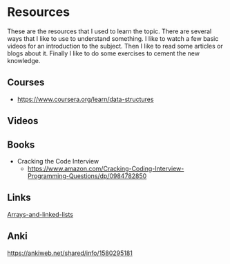 # Resources

These are the resources that I used to learn the topic. There are several ways that I like to use to understand something. I like to watch a few basic videos for an introduction to the subject. Then I like to read some articles or blogs about it. Finally I like to do some exercises to cement the new knowledge.

## Courses

- https://www.coursera.org/learn/data-structures

## Videos

## Books

- Cracking the Code Interview
  - https://www.amazon.com/Cracking-Coding-Interview-Programming-Questions/dp/0984782850

## Links

[Arrays-and-linked-lists](/shared/documents/Arrays-and-linked-lists.pdf)

## Anki

https://ankiweb.net/shared/info/1580295181
